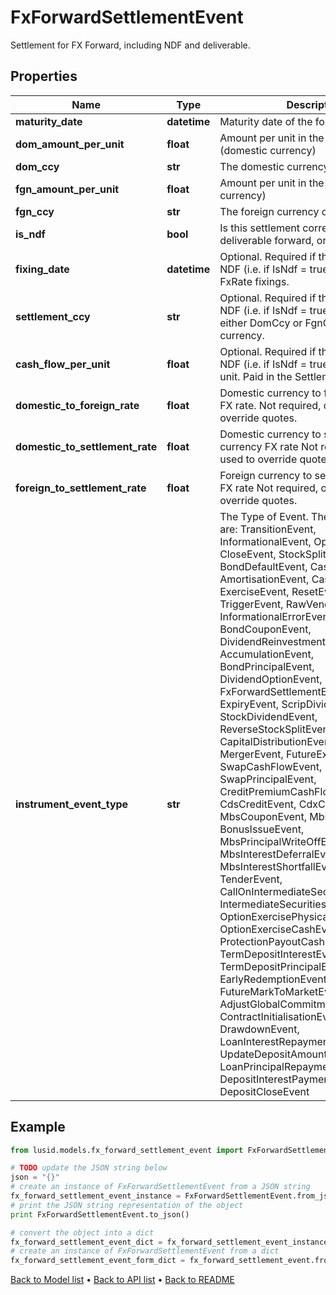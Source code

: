 # FxForwardSettlementEvent

Settlement for FX Forward, including NDF and deliverable.

## Properties
Name | Type | Description | Notes
------------ | ------------- | ------------- | -------------
**maturity_date** | **datetime** | Maturity date of the forward | 
**dom_amount_per_unit** | **float** | Amount per unit in the DomCcy (domestic currency) | 
**dom_ccy** | **str** | The domestic currency of the forward | 
**fgn_amount_per_unit** | **float** | Amount per unit in the FgnCcy (foreign currency) | 
**fgn_ccy** | **str** | The foreign currency of the forward. | 
**is_ndf** | **bool** | Is this settlement corresponding to a deliverable forward, or an NDF | 
**fixing_date** | **datetime** | Optional.  Required if the event is an NDF (i.e. if IsNdf &#x3D; true).  Date of the FxRate fixings. | [optional] 
**settlement_ccy** | **str** | Optional.  Required if the event is an NDF (i.e. if IsNdf &#x3D; true).  May be set to either DomCcy or FgnCcy, or a third currency. | [optional] 
**cash_flow_per_unit** | **float** | Optional.  Required if the event is an NDF (i.e. if IsNdf &#x3D; true).  CashFlow per unit.  Paid in the SettlementCcy. | [optional] 
**domestic_to_foreign_rate** | **float** | Domestic currency to foreign currency FX rate.  Not required, only used to override quotes. | [optional] 
**domestic_to_settlement_rate** | **float** | Domestic currency to settlement currency FX rate  Not required, only used to override quotes. | [optional] 
**foreign_to_settlement_rate** | **float** | Foreign currency to settlement currency FX rate  Not required, only used to override quotes. | [optional] [readonly] 
**instrument_event_type** | **str** | The Type of Event. The available values are: TransitionEvent, InformationalEvent, OpenEvent, CloseEvent, StockSplitEvent, BondDefaultEvent, CashDividendEvent, AmortisationEvent, CashFlowEvent, ExerciseEvent, ResetEvent, TriggerEvent, RawVendorEvent, InformationalErrorEvent, BondCouponEvent, DividendReinvestmentEvent, AccumulationEvent, BondPrincipalEvent, DividendOptionEvent, MaturityEvent, FxForwardSettlementEvent, ExpiryEvent, ScripDividendEvent, StockDividendEvent, ReverseStockSplitEvent, CapitalDistributionEvent, SpinOffEvent, MergerEvent, FutureExpiryEvent, SwapCashFlowEvent, SwapPrincipalEvent, CreditPremiumCashFlowEvent, CdsCreditEvent, CdxCreditEvent, MbsCouponEvent, MbsPrincipalEvent, BonusIssueEvent, MbsPrincipalWriteOffEvent, MbsInterestDeferralEvent, MbsInterestShortfallEvent, TenderEvent, CallOnIntermediateSecuritiesEvent, IntermediateSecuritiesDistributionEvent, OptionExercisePhysicalEvent, OptionExerciseCashEvent, ProtectionPayoutCashFlowEvent, TermDepositInterestEvent, TermDepositPrincipalEvent, EarlyRedemptionEvent, FutureMarkToMarketEvent, AdjustGlobalCommitmentEvent, ContractInitialisationEvent, DrawdownEvent, LoanInterestRepaymentEvent, UpdateDepositAmountEvent, LoanPrincipalRepaymentEvent, DepositInterestPaymentEvent, DepositCloseEvent | 

## Example

```python
from lusid.models.fx_forward_settlement_event import FxForwardSettlementEvent

# TODO update the JSON string below
json = "{}"
# create an instance of FxForwardSettlementEvent from a JSON string
fx_forward_settlement_event_instance = FxForwardSettlementEvent.from_json(json)
# print the JSON string representation of the object
print FxForwardSettlementEvent.to_json()

# convert the object into a dict
fx_forward_settlement_event_dict = fx_forward_settlement_event_instance.to_dict()
# create an instance of FxForwardSettlementEvent from a dict
fx_forward_settlement_event_form_dict = fx_forward_settlement_event.from_dict(fx_forward_settlement_event_dict)
```
[Back to Model list](../README.md#documentation-for-models) &#8226; [Back to API list](../README.md#documentation-for-api-endpoints) &#8226; [Back to README](../README.md)


